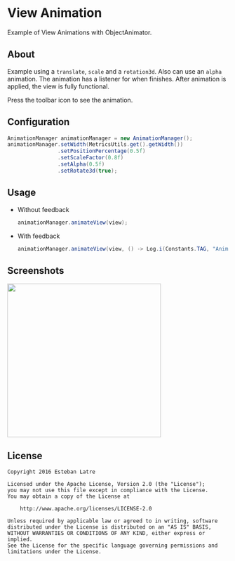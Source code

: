 # View Animation

Example of View Animations with ObjectAnimator.

## About

Example using a `translate`, `scale` and a `rotation3d`. Also can use an `alpha` animation. The animation has a listener for when finishes.
After animation is applied, the view is fully functional.

Press the toolbar icon to see the animation.

## Configuration

```java
AnimationManager animationManager = new AnimationManager();
animationManager.setWidth(MetricsUtils.get().getWidth())
                .setPositionPercentage(0.5f)
                .setScaleFactor(0.8f)
                .setAlpha(0.5f)
                .setRotate3d(true);
```

## Usage

- Without feedback

    ```java
    animationManager.animateView(view);
    ```

- With feedback

    ```java
    animationManager.animateView(view, () -> Log.i(Constants.TAG, "Animation finished"));
    ```

## Screenshots

<img src="demo.gif" width="350"/>

## License
    Copyright 2016 Esteban Latre
    
    Licensed under the Apache License, Version 2.0 (the "License");
    you may not use this file except in compliance with the License.
    You may obtain a copy of the License at
    
        http://www.apache.org/licenses/LICENSE-2.0
    
    Unless required by applicable law or agreed to in writing, software
    distributed under the License is distributed on an "AS IS" BASIS,
    WITHOUT WARRANTIES OR CONDITIONS OF ANY KIND, either express or implied.
    See the License for the specific language governing permissions and
    limitations under the License.
